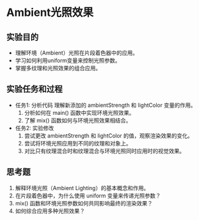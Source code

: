 
# Ambient光照效果
## 实验目的
- 理解环境（Ambient）光照在片段着色器中的应用。
- 学习如何利用uniform变量来控制光照参数。
- 掌握多纹理和光照效果的组合应用。
## 实验任务和过程
- 任务1: 分析代码
理解新添加的 ambientStrength 和 lightColor 变量的作用。
  1. 分析如何在 main() 函数中实现环境光照效果。
  2. 了解 mix() 函数如何与环境光照效果相结合。
- 任务2: 实验修改
  1. 尝试更改 ambientStrength 和 lightColor 的值，观察渲染效果的变化。
  2. 尝试将环境光照应用到不同的纹理和对象上。
  3. 对比只有纹理混合时和纹理混合与环境光照同时应用时的视觉效果。

## 思考题
1. 解释环境光照（Ambient Lighting）的基本概念和作用。
2. 在片段着色器中，为什么使用 uniform 变量来传递光照参数？
3. mix() 函数和环境光照参数如何共同影响最终的渲染效果？
4. 如何综合应用多种光照效果？